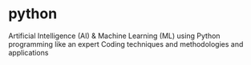 # python
Artificial Intelligence (AI) & Machine Learning (ML) using Python programming like an expert
Coding techniques and methodologies and applications
